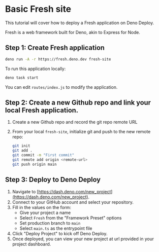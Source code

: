 # Basic Fresh site

This tutorial will cover how to deploy a Fresh application on Deno Deploy.

Fresh is a web framework built for Deno, akin to Express for Node.

## **Step 1:** Create Fresh application

```sh
deno run -A -r https://fresh.deno.dev fresh-site
```

To run this application locally:

```sh
deno task start
```

You can edit `routes/index.js` to modify the application.

## **Step 2:** Create a new Github repo and link your local Fresh application.

1. Create a new Github repo and record the git repo remote URL
2. From your local `fresh-site`, initialize git and push to the new remote repo:

   ```sh
   git init
   git add .
   git commit -m "First commit"
   git remote add origin <remote-url>
   git push origin main
   ```

## **Step 3:** Deploy to Deno Deploy

1. Navigate to
   [https://dash.deno.com/new_project](https://dash.deno.com/new_project).
2. Connect to your GitHub account and select your repository.
3. Fill in the values on the form:
   - Give your project a name
   - Select `Fresh` from the "Framework Preset" options
   - Set production branch to `main`
   - Select `main.ts` as the entrypoint file
4. Click "Deploy Project" to kick off Deno Deploy.
5. Once deployed, you can view your new project at url provided in your project
   dashboard.
